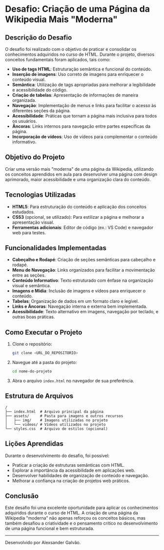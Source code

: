 # Desafio: Criação de uma Página da Wikipedia Mais "Moderna"

## Descrição do Desafio
O desafio foi realizado com o objetivo de praticar e consolidar os conhecimentos adquiridos no curso de HTML. Durante o projeto, diversos conceitos fundamentais foram aplicados, tais como:

- **Uso de tags HTML**: Estruturação semântica e funcional do conteúdo.
- **Inserção de imagens**: Uso correto de imagens para enriquecer o conteúdo visual.
- **Semântica**: Utilização de tags apropriadas para melhorar a legibilidade e acessibilidade do código.
- **Criação de tabelas**: Apresentação de informações de maneira organizada.
- **Navegação**: Implementação de menus e links para facilitar o acesso às diferentes seções da página.
- **Acessibilidade**: Práticas que tornam a página mais inclusiva para todos os usuários.
- **Âncoras**: Links internos para navegação entre partes específicas da página.
- **Incorporação de vídeos**: Uso de vídeos para complementar o conteúdo informativo.

## Objetivo do Projeto
Criar uma versão mais "moderna" de uma página da Wikipedia, utilizando os conceitos aprendidos em aula para desenvolver uma página com design aprimorado, maior acessibilidade e uma organização clara do conteúdo.

## Tecnologias Utilizadas
- **HTML5**: Para estruturação do conteúdo e aplicação dos conceitos estudados.
- **CSS3** (opcional, se utilizado): Para estilizar a página e melhorar a apresentação visual.
- **Ferramentas adicionais**: Editor de código (ex.: VS Code) e navegador web para testes.

## Funcionalidades Implementadas
- **Cabeçalho e Rodapé**: Criação de seções semânticas para cabeçalho e rodapé.
- **Menu de Navegação**: Links organizados para facilitar a movimentação entre as seções.
- **Conteúdo Informativo**: Texto estruturado com ênfase na organização visual e semântica.
- **Imagens e Mídia**: Inclusão de imagens e vídeos para enriquecer o conteúdo.
- **Tabelas**: Organização de dados em um formato claro e legível.
- **Links e Âncoras**: Navegação interna e externa bem implementada.
- **Acessibilidade**: Texto alternativo em imagens, navegação por teclado, e outras boas práticas.

## Como Executar o Projeto
1. Clone o repositório:
   ```bash
   git clone <URL_DO_REPOSITORIO>
   ```
2. Navegue até a pasta do projeto:
   ```bash
   cd nome-do-projeto
   ```
3. Abra o arquivo `index.html` no navegador de sua preferência.

## Estrutura de Arquivos
```
/
├── index.html  # Arquivo principal da página
├── assets/     # Pasta para imagens e outros recursos
│   ├── img/    # Imagens utilizadas no projeto
│   └── videos/ # Vídeos utilizados no projeto
└── styles.css  # Arquivo de estilos (opcional)
```

## Lições Aprendidas
Durante o desenvolvimento do desafio, foi possível:
- Praticar a criação de estruturas semânticas com HTML.
- Explorar a importância da acessibilidade em aplicações web.
- Desenvolver habilidades de organização de conteúdo e navegação.
- Melhorar a confiança na criação de projetos web práticos.

## Conclusão
Este desafio foi uma excelente oportunidade para aplicar os conhecimentos adquiridos durante o curso de HTML. A criação de uma página da Wikipedia "moderna" não apenas reforçou os conceitos básicos, mas também desafiou a criatividade e o pensamento crítico no desenvolvimento de uma página funcional e bem estruturada.

---

Desenvolvido por Alexsander Galvão.

